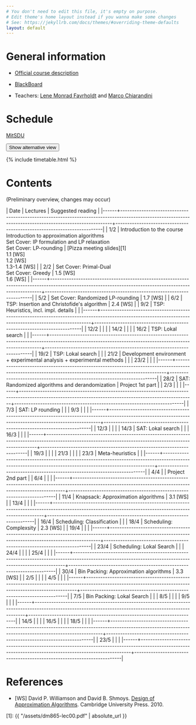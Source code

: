 ```yaml
---
# You don't need to edit this file, it's empty on purpose.
# Edit theme's home layout instead if you wanna make some changes
# See: https://jekyllrb.com/docs/themes/#overriding-theme-defaults
layout: default
---
```



# General information

- [Official course description](http://natfak.sdu.dk/laeseplan/kursusbeskrivelse.php?kursuskode=DM865&lang=en)

- [BlackBoard](https://e-learn.sdu.dk/webapps/blackboard/execute/courseMain?course_id=_386519_1)

- Teachers: [Lene Monrad Favrholdt](http://www.imada.sdu.dk/~lenem/) and [Marco Chiarandini](http://www.imada.sdu.dk/~marco)


# Schedule

<a href="https://mitsdu.sdu.dk/skema/activity/15020201/f18">MitSDU</a>

<button onclick="myFunction('Demo1')" class="w3-btn w3-cell w3-left-align">Show alternative view <i class="fa fa-caret-down"></i></button>
<div id="Demo1" class="w3-container w3-hide">

{% include timetable.html %}

</div>



# Contents 

(Preliminary overview, changes may occur)

| Date | Lectures  	                                                                                                                                     | Suggested reading   	                                           |
|------+--------------------------------------------------------------------------------------------------------------------------------------------------------+------------------------------------------------------------------------|
| 1/2  | Introduction to the course <br> Introduction to approximation algorithms <br> Set Cover: IP formulation and LP relaxation <br>  Set Cover: LP-rounding | [Pizza meeting slides][1]<br> 1.1 [WS] <br> 1.2 [WS] <br> 1.3-1.4 [WS] |
| 2/2  | Set Cover: Primal-Dual <br> Set Cover: Greedy                                                                                                          | 1.5 [WS] <br> 1.6 [WS]                                                 |
|------+--------------------------------------------------------------------------------------------------------------------------------------------------------+------------------------------------------------------------------------|
| 5/2  | Set Cover: Randomized LP-rounding                                                                                                                      | 1.7 [WS]                                                               |
| 6/2  | TSP: Insertion and Christofide's algorithm                                                                                                             | 2.4 [WS]                                                               |
| 9/2  | TSP: Heuristics, incl. impl. details                                                                                                                   |                                                                        |
|------+--------------------------------------------------------------------------------------------------------------------------------------------------------+------------------------------------------------------------------------|
| 12/2 |                                                                                                                                                        |                                                                        |
| 14/2 |                                                                                                                                                        |                                                                        |
| 16/2 | TSP: Lokal search                                                                                                                                      |                                                                        |
|------+--------------------------------------------------------------------------------------------------------------------------------------------------------+------------------------------------------------------------------------|
| 19/2 | TSP: Lokal search                                                                                                                                      |                                                                        |
| 21/2 | Development environment + experimental analysis + experimental methods                                                                                 |                                                                        |
| 23/2 |                                                                                                                                                        |                                                                        |
|------+--------------------------------------------------------------------------------------------------------------------------------------------------------+------------------------------------------------------------------------|
| 28/2 | SAT: Randomized algorithms and derandomization                                                                                                         | Project 1st part                                                       |
| 2/3  |                                                                                                                                                        |                                                                        |
|------+--------------------------------------------------------------------------------------------------------------------------------------------------------+------------------------------------------------------------------------|
| 7/3  | SAT: LP rounding                                                                                                                                       |                                                                        |
| 9/3  |                                                                                                                                                        |                                                                        |
|------+--------------------------------------------------------------------------------------------------------------------------------------------------------+------------------------------------------------------------------------|
| 12/3 |                                                                                                                                                        |                                                                        |
| 14/3 | SAT: Lokal search                                                                                                                                      |                                                                        |
| 16/3 |                                                                                                                                                        |                                                                        |
|------+--------------------------------------------------------------------------------------------------------------------------------------------------------+------------------------------------------------------------------------|
| 19/3 |                                                                                                                                                        |                                                                        |
| 21/3 |                                                                                                                                                        |                                                                        |
| 23/3 | Meta-heuristics                                                                                                                                        |                                                                        |
|------+--------------------------------------------------------------------------------------------------------------------------------------------------------+------------------------------------------------------------------------|
| 4/4  |                                                                                                                                                        | Project 2nd part                                                       |
| 6/4  |                                                                                                                                                        |                                                                        |
|------+--------------------------------------------------------------------------------------------------------------------------------------------------------+------------------------------------------------------------------------|
| 11/4 | Knapsack: Approximation algorithms                                                                                                                     | 3.1 [WS]                                                               |
| 13/4 |                                                                                                                                                        |                                                                        |
|------+--------------------------------------------------------------------------------------------------------------------------------------------------------+------------------------------------------------------------------------|
| 16/4 | Scheduling: Classification                                                                                                                             |                                                                        |
| 18/4 | Scheduling: Complexsity                                                                                                                                | 2.3 [WS]                                                               |
| 19/4 |                                                                                                                                                        |                                                                        |
|------+--------------------------------------------------------------------------------------------------------------------------------------------------------+------------------------------------------------------------------------|
| 23/4 | Scheduling: Lokal Search                                                                                                                               |                                                                        |
| 24/4 |                                                                                                                                                        |                                                                        |
| 25/4 |                                                                                                                                                        |                                                                        |
|------+--------------------------------------------------------------------------------------------------------------------------------------------------------+------------------------------------------------------------------------|
| 30/4 | Bin Packing: Approximation algorithms                                                                                                                  | 3.3 [WS]                                                               |
| 2/5  |                                                                                                                                                        |                                                                        |
| 4/5  |                                                                                                                                                        |                                                                        |
|------+--------------------------------------------------------------------------------------------------------------------------------------------------------+------------------------------------------------------------------------|
| 7/5  | Bin Packing: Lokal Search                                                                                                                              |                                                                        |
| 8/5  |                                                                                                                                                        |                                                                        |
| 9/5  |                                                                                                                                                        |                                                                        |
|------+--------------------------------------------------------------------------------------------------------------------------------------------------------+------------------------------------------------------------------------|
| 14/5 |                                                                                                                                                        |                                                                        |
| 16/5 |                                                                                                                                                        |                                                                        |
| 18/5 |                                                                                                                                                        |                                                                        |
|------+--------------------------------------------------------------------------------------------------------------------------------------------------------+------------------------------------------------------------------------|
| 23/5 |                                                                                                                                                        |                                                                        |
|------+--------------------------------------------------------------------------------------------------------------------------------------------------------+------------------------------------------------------------------------|





# References 

- [WS] David P. Williamson and David
  B. Shmoys. [Design of Approximation Algorithms](http://www.designofapproxalgs.com/). Cambridge
  University Press. 2010.


[1]: {{ "/assets/dm865-lec00.pdf" | absolute_url }}
